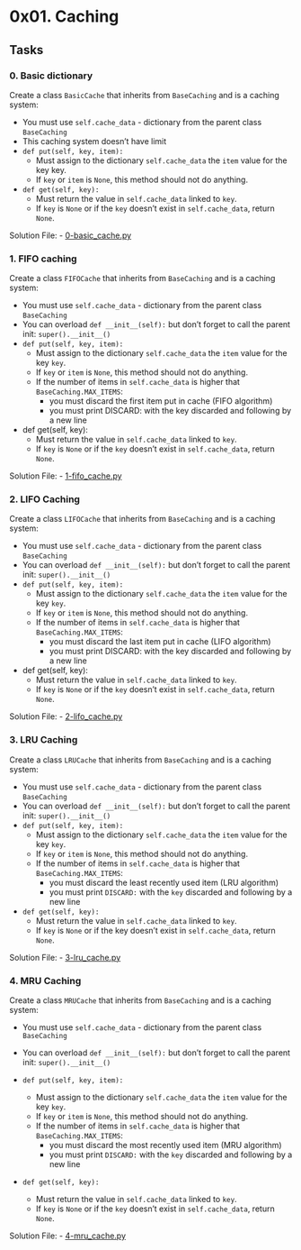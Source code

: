 # 0x01. Caching

## Tasks

### 0. Basic dictionary

Create a class `BasicCache` that inherits from `BaseCaching` and is a caching system:

- You must use `self.cache_data` - dictionary from the parent class `BaseCaching`
- This caching system doesn’t have limit
- `def put(self, key, item):`
    + Must assign to the dictionary `self.cache_data` the `item` value for the key key.
    + If `key` or `item` is `None`, this method should not do anything.
- `def get(self, key):`
    + Must return the value in `self.cache_data` linked to `key`.
    + If `key` is `None` or if the `key` doesn’t exist in `self.cache_data`, return `None`.

Solution File: - [0-basic_cache.py](./0-basic_cache.py)

### 1. FIFO caching

Create a class `FIFOCache` that inherits from `BaseCaching` and is a caching system:

+ You must use `self.cache_data` - dictionary from the parent class `BaseCaching`
+ You can overload `def __init__(self):` but don’t forget to call the parent init: `super().__init__()`
+ `def put(self, key, item):`
    + Must assign to the dictionary `self.cache_data` the `item` value for the key `key`.
    + If `key` or `item` is `None`, this method should not do anything.
    + If the number of items in `self.cache_data` is higher that `BaseCaching.MAX_ITEMS`:
        + you must discard the first item put in cache (FIFO algorithm)
        + you must print DISCARD: with the key discarded and following by a new line
+ def get(self, key):
    + Must return the value in `self.cache_data` linked to `key`.
    + If `key` is `None` or if the `key` doesn’t exist in `self.cache_data`, return `None`.

Solution File: - [1-fifo_cache.py](./1-fifo_cache.py)

### 2. LIFO Caching

Create a class `LIFOCache` that inherits from `BaseCaching` and is a caching system:

+ You must use `self.cache_data` - dictionary from the parent class `BaseCaching`
+ You can overload `def __init__(self):` but don’t forget to call the parent init: `super().__init__()`
+ `def put(self, key, item):`
    + Must assign to the dictionary `self.cache_data` the `item` value for the key `key`.
    + If `key` or `item` is `None`, this method should not do anything.
    + If the number of items in `self.cache_data` is higher that `BaseCaching.MAX_ITEMS`:
        + you must discard the last item put in cache (LIFO algorithm)
        + you must print DISCARD: with the key discarded and following by a new line
+ def get(self, key):
    + Must return the value in `self.cache_data` linked to `key`.
    + If `key` is `None` or if the `key` doesn’t exist in `self.cache_data`, return `None`.

Solution File: - [2-lifo_cache.py](./2-lifo_cache.py)

### 3. LRU Caching


Create a class `LRUCache` that inherits from `BaseCaching` and is a caching system:

- You must use `self.cache_data` - dictionary from the parent class `BaseCaching`
- You can overload `def __init__(self):` but don’t forget to call the parent init: `super().__init__()`
- `def put(self, key, item):`
    - Must assign to the dictionary `self.cache_data` the `item` value for the key `key`.
    - If `key` or `item` is `None`, this method should not do anything.
    - If the number of items in `self.cache_data` is higher that `BaseCaching.MAX_ITEMS`:
        - you must discard the least recently used item (LRU algorithm)
        - you must print `DISCARD:` with the `key` discarded and following by a new line
- `def get(self, key):`
    - Must return the value in `self.cache_data` linked to `key`.
    - If `key` is `None` or if the key doesn’t exist in `self.cache_data`, return `None`.

Solution File: - [3-lru_cache.py](./3-lru_cache.py)

### 4. MRU Caching

Create a class `MRUCache` that inherits from `BaseCaching` and is a caching system:

- You must use `self.cache_data` - dictionary from the parent class `BaseCaching`
- You can overload `def __init__(self):` but don’t forget to call the parent init: `super().__init__()`
- `def put(self, key, item):`
    - Must assign to the dictionary `self.cache_data` the `item` value for the key `key`.
    - If `key` or `item` is `None`, this method should not do anything.
    - If the number of items in `self.cache_data` is higher that `BaseCaching.MAX_ITEMS`:
        - you must discard the most recently used item (MRU algorithm)
        - you must print `DISCARD:` with the `key` discarded and following by a new line

- `def get(self, key):`
    - Must return the value in `self.cache_data` linked to `key`.
    - If `key` is `None` or if the `key` doesn’t exist in `self.cache_data`, return `None`.

Solution File: - [4-mru_cache.py](./4-mru_cache.py)
